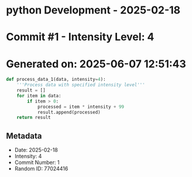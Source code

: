 ﻿# python Development - 2025-02-18
# Commit #1 - Intensity Level: 4
# Generated on: 2025-06-07 12:51:43
```python
def process_data_1(data, intensity=4):
    '''Process data with specified intensity level'''
    result = []
    for item in data:
        if item > 0:
            processed = item * intensity + 99
            result.append(processed)
    return result
```
## Metadata
- Date: 2025-02-18
- Intensity: 4
- Commit Number: 1
- Random ID: 77024416
